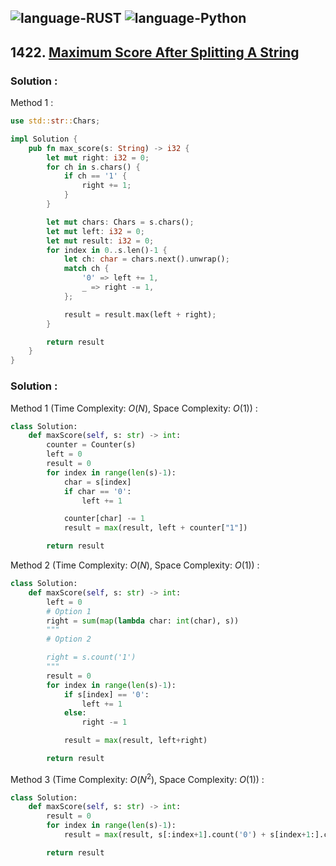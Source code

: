 ![language-RUST](https://img.shields.io/badge/%20-RUST-8d4004?style=for-the-badge&logo=RUST)
![language-Python](https://img.shields.io/badge/%20-Python-ffd43b?style=for-the-badge&logo=PYTHON)
---

## 1422. [Maximum Score After Splitting A String](https://leetcode.com/problems/maximum-score-after-splitting-a-string)

### Solution :

Method 1 :
```rust
use std::str::Chars;

impl Solution {
    pub fn max_score(s: String) -> i32 {
        let mut right: i32 = 0;
        for ch in s.chars() {
            if ch == '1' {
                right += 1;
            }
        }

        let mut chars: Chars = s.chars();
        let mut left: i32 = 0;
        let mut result: i32 = 0;
        for index in 0..s.len()-1 {
            let ch: char = chars.next().unwrap();
            match ch { 
                '0' => left += 1,
                _ => right -= 1,
            };

            result = result.max(left + right);
        }

        return result
    }
}
```

### Solution :

Method 1 (Time Complexity: $O(N)$, Space Complexity: $O(1)$) :
```python
class Solution:
    def maxScore(self, s: str) -> int:
        counter = Counter(s)
        left = 0
        result = 0
        for index in range(len(s)-1):
            char = s[index]
            if char == '0':
                left += 1

            counter[char] -= 1
            result = max(result, left + counter["1"])

        return result
```

Method 2 (Time Complexity: $O(N)$, Space Complexity: $O(1)$) :
```python
class Solution:
    def maxScore(self, s: str) -> int:
        left = 0
        # Option 1
        right = sum(map(lambda char: int(char), s))
        """
        # Option 2

        right = s.count('1')
        """
        result = 0
        for index in range(len(s)-1):
            if s[index] == '0':
                left += 1
            else:
                right -= 1

            result = max(result, left+right)

        return result
```

Method 3 (Time Complexity: $O(N^2)$, Space Complexity: $O(1)$) :
```python
class Solution:
    def maxScore(self, s: str) -> int:
        result = 0
        for index in range(len(s)-1):
            result = max(result, s[:index+1].count('0') + s[index+1:].count('1'))

        return result
```
